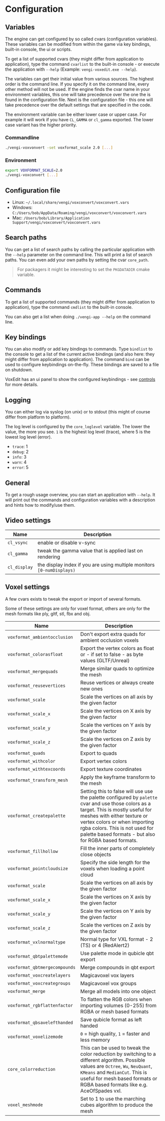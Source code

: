 # Configuration

## Variables

The engine can get configured by so called cvars (configuration variables). These variables can be modified from within
the game via key bindings, built-in console, the ui or scripts.

To get a list of supported cvars (they might differ from application to application), type the command `cvarlist` to the
built-in console - or execute the application with `--help` (Example: `vengi-voxedit.exe --help`).

The variables can get their initial value from various sources. The highest order is the command line. If you specify it on
the command line, every other method will not be used. If the engine finds the cvar name in your environment variables, this
one will take precedence over the one the is found in the configuration file. Next is the configuration file - this one will
take precedence over the default settings that are specified in the code.

The environment variable can be either lower case or upper case. For example it will work if you have `CL_GAMMA` or `cl_gamma`
exported. The lower case variant has the higher priority.

### Commandline

```bash
./vengi-voxvonvert -set voxformat_scale 2.0 [...]
```

### Environment

```bash
export VOXFORMAT_SCALE=2.0
./vengi-voxconvert [...]
```

## Configuration file

* Linux: `~/.local/share/vengi/voxconvert/voxconvert.vars`
* Windows: `C:/Users/bob/AppData/Roaming/vengi/voxconvert/voxconvert.vars`
* Mac: `/Users/bob/Library/Application Support/vengi/voxconvert/voxconvert.vars`

## Search paths

You can get a list of search paths by calling the particular application with the `--help` parameter on the command line. This will print a list of search paths. You can even add your own paths by setting the cvar `core_path`.

> For packagers it might be interesting to set the `PKGDATADIR` cmake variable.

## Commands

To get a list of supported commands (they might differ from application to application), type the command `cmdlist` to the built-in console.

You can also get a list when doing `./vengi-app --help` on the command line.

## Key bindings

You can also modify or add key bindings to commands. Type `bindlist` to the console to get a list of the current active bindings
(and also here: they might differ from application to application). The command `bind` can be used to configure keybindings on-the-fly. These bindings are saved to a file on shutdown.

VoxEdit has an ui panel to show the configured keybindings - see [controls](voxedit/Controls.md) for more details.

## Logging

You can either log via syslog (on unix) or to stdout (this might of course differ from platform to platform).

The log level is configured by the `core_loglevel` variable. The lower the value, the more you see. `1` is the highest log level
(trace), where 5 is the lowest log level (error).

* `trace`: 1
* `debug`: 2
* `info`: 3
* `warn`: 4
* `error`: 5

## General

To get a rough usage overview, you can start an application with `--help`. It will print out the commands and configuration variables
with a description and hints how to modify/use them.

## Video settings

| Name                          | Description                                                                              |
| ----------------------------- | ---------------------------------------------------------------------------------------- |
| `cl_vsync`                    | enable or disable v-sync                                                                 |
| `cl_gamma`                    | tweak the gamma value that is applied last on rendering                                  |
| `cl_display`                  | the display index if you are using multiple monitors `[0-numDisplays)`                   |

## Voxel settings

A few cvars exists to tweak the export or import of several formats.

Some of these settings are only for voxel format, others are only for the mesh formats like ply, gltf, stl, fbx and obj.

| Name                          | Description                                                                              |
| ----------------------------- | ---------------------------------------------------------------------------------------- |
| `voxformat_ambientocclusion`  | Don't export extra quads for ambient occlusion voxels                                    |
| `voxformat_colorasfloat`      | Export the vertex colors as float or - if set to false - as byte values (GLTF/Unreal)    |
| `voxformat_mergequads`        | Merge similar quads to optimize the mesh                                                 |
| `voxformat_reusevertices`     | Reuse vertices or always create new ones                                                 |
| `voxformat_scale`             | Scale the vertices on all axis by the given factor                                       |
| `voxformat_scale_x`           | Scale the vertices on X axis by the given factor                                         |
| `voxformat_scale_y`           | Scale the vertices on Y axis by the given factor                                         |
| `voxformat_scale_z`           | Scale the vertices on Z axis by the given factor                                         |
| `voxformat_quads`             | Export to quads                                                                          |
| `voxformat_withcolor`         | Export vertex colors                                                                     |
| `voxformat_withtexcoords`     | Export texture coordinates                                                               |
| `voxformat_transform_mesh`    | Apply the keyframe transform to the mesh                                                 |
| `voxformat_createpalette`     | Setting this to false will use use the palette configured by `palette` cvar and use those colors as a target. This is mostly useful for meshes with either texture or vertex colors or when importing rgba colors. This is not used for palette based formats - but also for RGBA based formats. |
| `voxformat_fillhollow`        | Fill the inner parts of completely close objects                                         |
| `voxformat_pointcloudsize`    | Specify the side length for the voxels when loading a point cloud                        |
| `voxformat_scale`             | Scale the vertices on all axis by the given factor                                       |
| `voxformat_scale_x`           | Scale the vertices on X axis by the given factor                                         |
| `voxformat_scale_y`           | Scale the vertices on Y axis by the given factor                                         |
| `voxformat_scale_z`           | Scale the vertices on Z axis by the given factor                                         |
| `voxformat_vxlnormaltype`     | Normal type for VXL format - 2 (TS) or 4 (RedAlert2)                                     |
| `voxformat_qbtpalettemode`    | Use palette mode in qubicle qbt export                                                   |
| `voxformat_qbtmergecompounds` | Merge compounds in qbt export                                                            |
| `voxformat_voxcreatelayers`   | Magicavoxel vox layers                                                                   |
| `voxformat_voxcreategroups`   | Magicavoxel vox groups                                                                   |
| `voxformat_merge`             | Merge all models into one object                                                         |
| `voxformat_rgbflattenfactor`  | To flatten the RGB colors when importing volumes (0-255) from RGBA or mesh based formats |
| `voxformat_qbsavelefthanded`  | Save qubicle format as left handed                                                       |
| `voxformat_voxelizemode`      | `0` = high quality, `1` = faster and less memory                                         |
| `core_colorreduction`         | This can be used to tweak the color reduction by switching to a different algorithm. Possible values are `Octree`, `Wu`, `NeuQuant`, `KMeans` and `MedianCut`. This is useful for mesh based formats or RGBA based formats like e.g. AceOfSpades vxl. |
| `voxel_meshmode`              | Set to 1 to use the marching cubes algorithm to produce the mesh                         |
